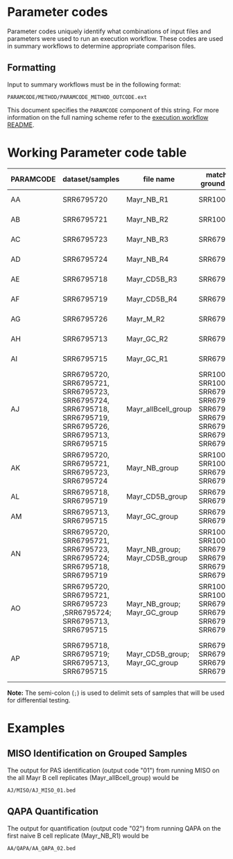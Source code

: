 # Parameter codes

Parameter codes uniquely identify what combinations of input files and parameters were used to run an execution workflow. 
These codes are used in summary workflows to determine appropriate comparison files.

## Formatting

Input to summary workflows must be in the following format:

```
PARAMCODE/METHOD/PARAMCODE_METHOD_OUTCODE.ext
```

This document specifies the `PARAMCODE` component of this string. For more information on the full naming scheme refer to the [execution workflow README][ex_readme]. 


# Working Parameter code table


| PARAMCODE | dataset/samples                                                                                    | file name                         | matching ground truth                                                                              | run type | genome/annotation | explicit param\_settings | processing directive                             | benchmarks     |
| --------- | -------------------------------------------------------------------------------------------------- | --------------------------------- | -------------------------------------------------------------------------------------------------- | -------- | ----------------- | ------------------------ | ------------------------------------------------ | -------------- |
| AA        | SRR6795720                                                                                         | Mayr\_NB\_R1                      | SRR1005606<br>                                                                                     | indiv    | GRCh38            | 4 cores                  | individual sample                                | I2,I3,I4,Q2,Q3 |
| AB        | SRR6795721                                                                                         | Mayr\_NB\_R2                      | SRR1005607<br>                                                                                     | indiv    | GRCh38            | 4 cores                  | individual sample                                | I2,I3,I4,Q2,Q3 |
| AC        | SRR6795723                                                                                         | Mayr\_NB\_R3                      | SRR6795688<br>                                                                                     | indiv    | GRCh38            | 4 cores                  | individual sample                                | I2,I3,I4,Q2,Q3 |
| AD        | SRR6795724                                                                                         | Mayr\_NB\_R4                      | SRR6795689                                                                                         | indiv    | GRCh38            | 4 cores                  | individual sample                                | I2,I3,I4,Q2,Q3 |
| AE        | SRR6795718                                                                                         | Mayr\_CD5B\_R3                    | SRR6795684                                                                                         | indiv    | GRCh38            | 4 cores                  | individual sample                                | I2,I3,I4,Q2,Q3 |
| AF        | SRR6795719                                                                                         | Mayr\_CD5B\_R4                    | SRR6795685                                                                                         | indiv    | GRCh38            | 4 cores                  | individual sample                                | I2,I3,I4,Q2,Q3 |
| AG        | SRR6795726                                                                                         | Mayr\_M\_R2                       | SRR6795691                                                                                         | indiv    | GRCh38            | 4 cores                  | individual sample                                | I2,I3,I4,Q2,Q3 |
| AH        | SRR6795713                                                                                         | Mayr\_GC\_R2                      | SRR6795693                                                                                         | indiv    | GRCh38            | 4 cores                  | individual sample                                | I2,I3,I4,Q2,Q3 |
| AI        | SRR6795715                                                                                         | Mayr\_GC\_R1                      | SRR6795692                                                                                         | indiv    | GRCh38            | 4 cores                  | individual sample                                | I2,I3,I4,Q2,Q3 |
| AJ        | SRR6795720, SRR6795721, SRR6795723, SRR6795724, SRR6795718, SRR6795719, SRR6795726, SRR6795713, SRR6795715 | Mayr\_allBcell\_group             | SRR1005606, SRR1005607, SRR6795688, SRR6795689, SRR6795684, SRR6795685, SRR6795691, SRR6795693, SRR6795692 | group    | GRCh38            | 4 cores                  | merge all samples                                | I2,I3,I4       |
| AK        | SRR6795720, SRR6795721, SRR6795723, SRR6795724                                                        | Mayr\_NB\_group                   | SRR1005606, SRR1005607, SRR6795688, SRR6795689                                                        | group    | GRCh38            | 4 cores                  | merge all samples                                | Q2,Q3          |
| AL        | SRR6795718, SRR6795719                                                                              | Mayr\_CD5B\_group                 | SRR6795684, SRR6795685                                                                              | group    | GRCh38            | 4 cores                  | merge all samples                                | Q2,Q3          |
| AM        | SRR6795713, SRR6795715                                                                              | Mayr\_GC\_group                   | SRR6795693, SRR6795692                                                                              | group    | GRCh38            | 4 cores                  | merge all samples                                | Q2,Q3          |
| AN        | SRR6795720, SRR6795721, SRR6795723, SRR6795724; SRR6795718, SRR6795719                                  | Mayr\_NB\_group; Mayr\_CD5B\_group | SRR1005606, SRR1005607, SRR6795688, SRR6795689; SRR6795684, SRR6795685                                  | group    | GRCh38            | 4 cores                  | compare first set against second (";" delimited) | D2             |
| AO        | SRR6795720, SRR6795721, SRR6795723 ,SRR6795724; SRR6795713, SRR6795715                                  | Mayr\_NB\_group; Mayr\_GC\_group   | SRR1005606, SRR1005607, SRR6795688, SRR6795689; SRR6795693, SRR6795692                                  | group    | GRCh38            | 4 cores                  | compare first set against second (";" delimited) | D2             |
| AP        | SRR6795718, SRR6795719; SRR6795713, SRR6795715                                                        | Mayr\_CD5B\_group; Mayr\_GC\_group | SRR6795684, SRR6795685; SRR6795693, SRR6795692                                                        | group    | GRCh38            | 4 cores                  | compare first set against second (";" delimited) | D2             |

**Note:** The semi-colon (`;`) is used to delimit sets of samples that will be used for differential testing. 

# Examples

## MISO Identification on Grouped Samples
The output for PAS identification (output code "01") from running MISO on the all Mayr B cell replicates (Mayr_allBcell_group) would be

```
AJ/MISO/AJ_MISO_01.bed
```

## QAPA Quantification 
The output for quantification (output code "02") from running QAPA on the first naive B cell replicate (Mayr_NB_R1) would be 

```
AA/QAPA/AA_QAPA_02.bed
```

[//]: # (References)
  
[ex_readme]: /execution_workflows/README.md

